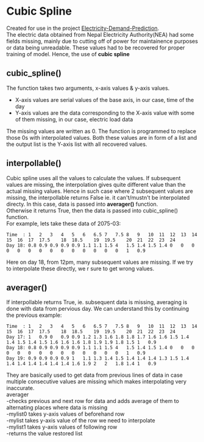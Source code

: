# Cubic Spline
Created for use in the project [Electricity-Demand-Prediction](https://github.com/Ishan5hrestha/Electricity-Demand-Prediction).  
The electric data obtained from Nepal Electricity Authority(NEA) had some fields missing, mainly due to cutting off of power for maintainence purposes or data being unreadable. These values had to be recovered for proper training of model. Hence, the use of **cubic spline**
## cubic_spline()
The function takes two arguments, x-axis values & y-axis values.  
- X-axis values are serial values of the base axis, in our case, time of the day
- Y-axis values are the data corresponding to the X-axis value with some of them missing, in our case, electric load data

The missing values are written as 0. The function is programmed to replace those 0s with interpolated values.
Both these values are in form of a list and the output list is the Y-axis list with all recovered values.

## interpollable()
Cubic spline uses all the values to calculate the values. If subsequent values are missing, the interpolation gives quite different value than the actual missing values. Hence in such case where 2 subsequent values are missing, the interpollable returns False ie. it can't/mustn't be interpolated directy. In this case, data is passed into **averager()** function.  
Otherwise it returns True, then the data is passed into cubic_spline() function.  
For example, lets take these data of 2075-03:
```
Time  : 1	2	3	4	5	6	6.5	7	7.5	8	9	10	11	12	13	14	15	16	17	17.5	18	18.5	19	19.5	20	21	22	23	24
Day 18: 0.8	0.9	0.9	0.9	0.9	1.1	1.1	1.5	4	1.5	1.4	1.5	1.4	0	0	0	0	0	0	0	0	0	0	0	0	0	0	1	0.9

```
Here on day 18, from 12pm, many subsequent values are missing. If we try to interpolate these directly, we r sure to get wrong values.

## averager()
If interpollable returns True, ie. subsequent data is missing, averaging is done with data from pervious day. We can understand this by continuing the previous example:
```
Time  : 1	2	3	4	5	6	6.5	7	7.5	8	9	10	11	12	13	14	15	16	17	17.5	18	18.5	19	19.5	20	21	22	23	24
Day 17: 1	0.9	0	0.9	0.9	1.2	1.3	1.6	1.8	1.8	1.7	1.6	1.6	1.5	1.4	1.4	1.5	1.4	1.5	1.6	1.6	1.6	1.8	1.9	1.9	1.8	1.5	1	0.9
Day 18: 0.8	0.9	0.9	0.9	0.9	1.1	1.1	1.5	4	1.5	1.4	1.5	1.4	0	0	0	0	0	0	0	0	0	0	0	0	0	0	1	0.9
Day 19: 0.9	0.9	0.9	0.9	1	1.1	1.3	1.4	1.5	1.4	1.4	1.4	1.3	1.5	1.4	1.4	1.4	1.4	1.4	1.4	1.4	1.6	1.9	2	2	1.8	1.4	1	0.9

```


They are basically used to get data from previous lines of data in case multiple consecutive values are missing which makes interpolating very inaccurate.  
averager  
 -checks previous and next row for data and adds average of them to alternating places where data is missing  
 -mylist0 takes y-axis values of beforehand row  
 -mylist takes y-axis value of the row we need to interpolate  
 -mylist1 takes y-axis values of following row  
 -returns the value restored list  
    
